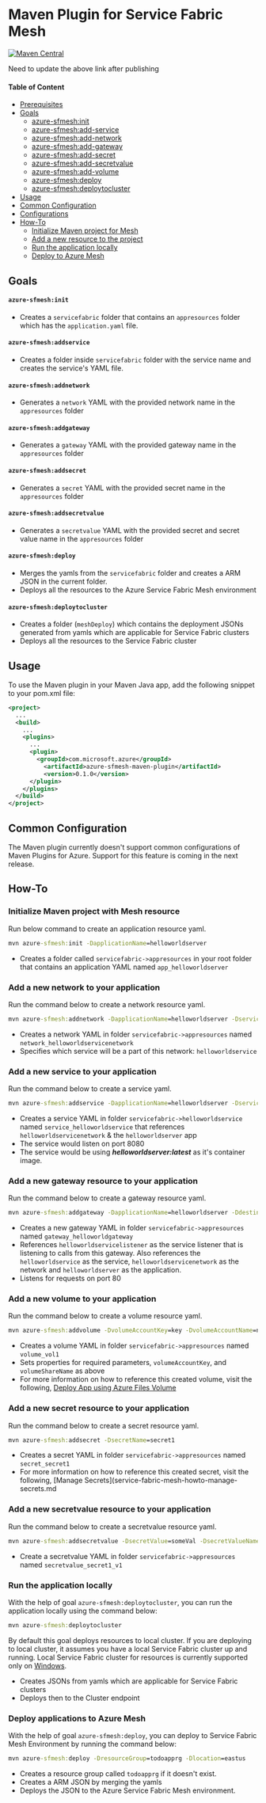 # Maven Plugin for Service Fabric Mesh

[![Maven Central](https://img.shields.io/maven-central/v/com.microsoft.azure/azure-sfmesh-maven-plugin.svg)]()

Need to update the above link after publishing

#### Table of Content
  - [Prerequisites](#prerequisites)
  - [Goals](#goals)
      - [azure-sfmesh:init](#azure-sfmeshinit)
      - [azure-sfmesh:add-service](#azure-sfmeshaddservice)
      - [azure-sfmesh:add-network](#azure-sfmeshaddnetwork)
      - [azure-sfmesh:add-gateway](#azure-sfmeshaddgateway)
      - [azure-sfmesh:add-secret](#azure-sfmeshaddsecret)
      - [azure-sfmesh:add-secretvalue](#azure-sfmeshaddsecretvalue)
      - [azure-sfmesh:add-volume](#azure-sfmeshaddvolume)
      - [azure-sfmesh:deploy](#azure-sfmeshdeploy)
      - [azure-sfmesh:deploytocluster](#azure-sfmeshdeploytocluster) 
  - [Usage](#usage)
  - [Common Configuration](#common-configuration)
  - [Configurations](#configurations)
  - [How-To](#how-to)
    - [Initialize Maven project for Mesh](#init-azure-sfmesh)
    - [Add a new resource to the project](#add-new-resource-to-current-project)
    - [Run the application locally](#run-application-locally)
    - [Deploy to Azure Mesh](#deploy-to-azure-mesh)

## Goals

#### `azure-sfmesh:init`
- Creates a `servicefabric` folder that contains an `appresources` folder which has the `application.yaml` file. 

#### `azure-sfmesh:addservice`
- Creates a folder inside `servicefabric` folder with the service name and creates the service's YAML file. 

#### `azure-sfmesh:addnetwork`
- Generates a `network` YAML with the provided network name in the `appresources` folder 

#### `azure-sfmesh:addgateway`
- Generates a `gateway` YAML with the provided gateway name in the `appresources` folder 

#### `azure-sfmesh:addsecret`
- Generates a `secret` YAML with the provided secret name in the `appresources` folder 

#### `azure-sfmesh:addsecretvalue`
- Generates a `secretvalue` YAML with the provided secret and secret value name in the `appresources` folder 

#### `azure-sfmesh:deploy`
- Merges the yamls from the `servicefabric` folder and creates a ARM JSON in the current folder.
- Deploys all the resources to the Azure Service Fabric Mesh environment 

#### `azure-sfmesh:deploytocluster`
- Creates a folder (`meshDeploy`) which contains the deployment JSONs generated from yamls which are applicable for Service Fabric clusters
- Deploys all the resources to the Service Fabric cluster
 

## Usage

To use the Maven plugin in your Maven Java app, add the following snippet to your pom.xml file:

```XML
<project>
  ...
  <build>
    ...
    <plugins>
      ...
      <plugin>
        <groupId>com.microsoft.azure</groupId>
          <artifactId>azure-sfmesh-maven-plugin</artifactId>
          <version>0.1.0</version>
      </plugin>
    </plugins>
  </build>
</project>
```

## Common Configuration

The Maven plugin currently doesn't support common configurations of Maven Plugins for Azure. Support for this feature is coming in the next release. 

## How-To

### Initialize Maven project with Mesh resource
Run below command to create an application resource yaml.

```cmd
mvn azure-sfmesh:init -DapplicationName=helloworldserver
```

- Creates a folder called `servicefabric->appresources` in your root folder that contains an application YAML named `app_helloworldserver`

### Add a new network to your application 
Run the command below to create a network resource yaml. 

```cmd
mvn azure-sfmesh:addnetwork -DapplicationName=helloworldserver -DserviceName=helloworldservice -DnetworkName=helloworldservicenetwork -DnetworkAddressPrefix=10.0.0.4/22
```

- Creates a network YAML in folder `servicefabric->appresources` named `network_helloworldservicenetwork`
- Specifies which service will be a part of this network: `helloworldservice`

### Add a new service to your application 
Run the command below to create a service yaml. 

```cmd
mvn azure-sfmesh:addservice -DapplicationName=helloworldserver -DserviceName=helloworldservice -DimageName=helloworldserver:latest -DlistenerPort=8080 -DnetworkRef=helloworldservicenetwork
```

- Creates a service YAML in folder `servicefabric->helloworldservice` named `service_helloworldservice` that references `helloworldservicenetwork` & the `helloworldserver` app
- The service would listen on port 8080
- The service would be using ***helloworldserver:latest*** as it's container image.

### Add a new gateway resource to your application 
Run the command below to create a gateway resource yaml. 

```cmd
mvn azure-sfmesh:addgateway -DapplicationName=helloworldserver -DdestinationNetwork=helloworldservicenetwork -DgatewayName=helloworldgateway -DlistenerName=helloworldserviceListener -DserviceName=helloworldservice -DsourceNetwork=open -DtcpPort=80
```

- Creates a new gateway YAML in folder `servicefabric->appresources` named `gateway_helloworldgateway`
- References `helloworldservicelistener` as the service listener that is listening to calls from this gateway. Also references the `helloworldservice` as the service, `helloworldservicenetwork` as the network and `helloworldserver` as the application. 
- Listens for requests on port 80

### Add a new volume to your application 
Run the command below to create a volume resource yaml. 

```cmd
mvn azure-sfmesh:addvolume -DvolumeAccountKey=key -DvolumeAccountName=name -DvolumeName=vol1 -DvolumeShareName=share
```

- Creates a volume YAML in folder `servicefabric->appresources` named `volume_vol1`
- Sets properties for required parameters, `volumeAccountKey`, and `volumeShareName` as above
- For more information on how to reference this created volume, visit the following, [Deploy App using Azure Files Volume](service-fabric-mesh-howto-deploy-app-azurefiles-volume.md)

### Add a new secret resource to your application  
Run the command below to create a secret resource yaml. 

```cmd
mvn azure-sfmesh:addsecret -DsecretName=secret1
```

- Creates a secret YAML in folder `servicefabric->appresources` named `secret_secret1`
- For more information on how to reference this created secret, visit the following, [Manage Secrets](service-fabric-mesh-howto-manage-secrets.md

### Add a new secretvalue resource to your application  
Run the command below to create a secretvalue resource yaml. 

```cmd
mvn azure-sfmesh:addsecretvalue -DsecretValue=someVal -DsecretValueName=secret1/v1
```

- Create a secretvalue YAML in folder `servicefabric->appresources` named `secretvalue_secret1_v1`

### Run the application locally 

With the help of goal `azure-sfmesh:deploytocluster`, you can run the application locally using the command below:

```cmd
mvn azure-sfmesh:deploytocluster
```

By default this goal deploys resources to local cluster. If you are deploying to local cluster, it assumes you have a local Service Fabric cluster up and running. Local Service Fabric cluster for resources is currently supported only on [Windows](service-fabric-mesh-howto-setup-developer-environment-sdk).

- Creates JSONs from yamls which are applicable for Service Fabric clusters
- Deploys then to the Cluster endpoint

### Deploy applications to Azure Mesh 

With the help of goal `azure-sfmesh:deploy`, you can deploy to Service Fabric Mesh Environment by running the command below:

```cmd
mvn azure-sfmesh:deploy -DresourceGroup=todoapprg -Dlocation=eastus
```

- Creates a resource group called `todoapprg` if it doesn't exist.
- Creates a ARM JSON by merging the yamls 
- Deploys the JSON to the Azure Service Fabric Mesh environment.